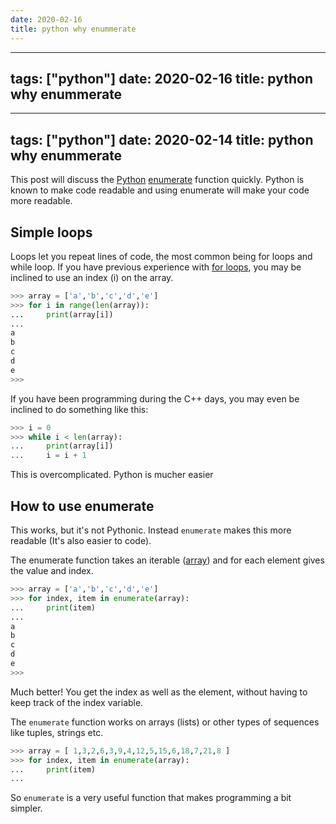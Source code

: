 ```yaml
---
date: 2020-02-16
title: python why enummerate
---
```

---
tags: ["python"]
date: 2020-02-16
title: python why enummerate
---
---
tags: ["python"]
date: 2020-02-14
title: python why enummerate
---
This post will discuss the <a href="https://python.org">Python</a> <a href="https://pythonbasics.org/enumerate/">enumerate</a> function quickly. Python is known to make code readable and using enumerate will make your code more readable. 

## Simple loops

Loops let you repeat lines of code, the most common being for loops and while loop. If you have previous experience with <a href="https://pythonprogramminglanguage.com/for-loops/">for loops</a>, you may be inclined to use an index (i) on the array.

```python
>>> array = ['a','b','c','d','e']
>>> for i in range(len(array)):
...     print(array[i])
... 
a
b
c
d
e
>>> 
```

If you have been programming during the C++ days, you may even be inclined to do something like this:

```python
>>> i = 0
>>> while i < len(array):
...     print(array[i])
...     i = i + 1
```

This is overcomplicated. Python is mucher easier

## How to use enumerate

This works, but it's not Pythonic. Instead `enumerate` makes this more readable (It's also easier to code).

The enumerate function takes an iterable (<a href="https://pythonbasics.org/list/">array</a>) and for each element gives the value and index.

```python
>>> array = ['a','b','c','d','e']
>>> for index, item in enumerate(array):
...     print(item)
... 
a
b
c
d
e
>>> 
```

Much better! You get the index as well as the element, without having to keep track of the index variable.

The `enumerate` function works on arrays (lists) or other types of sequences like tuples, strings etc.

```python
>>> array = [ 1,3,2,6,3,9,4,12,5,15,6,18,7,21,8 ]
>>> for index, item in enumerate(array):
...     print(item)
... 
```

So `enumerate` is a very useful function that makes programming a bit simpler.



